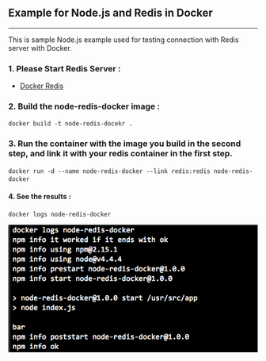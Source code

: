 ## Example for Node.js and Redis in Docker

---

This is sample Node.js example used for testing connection with Redis server with Docker.

### 1. Please Start Redis Server :

- [Docker Redis](https://github.com/kevingo/docker-redis)

### 2. Build the node-redis-docker image :

```
docker build -t node-redis-docekr .
```

### 3. Run the container with the image you build in the second step, and link it with your redis container in the first step.

```
docker run -d --name node-redis-docker --link redis:redis node-redis-docker
```

#### 4. See the results :

```
docker logs node-redis-docker
```

![image](http://github.com/kevingo/node-redis-docker/raw/master/screenshot/docker-logs.png)
